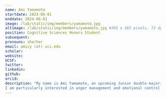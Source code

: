```yaml
---
name: Ami Yamamoto
startdate: 2023-06-01
enddate: 2024-06-01
image: /lab/static/img/members/yamamoto.jpg
altimage: /lab/static/img/members/yamamoto.jpg #365 x 365 pixels, 72 dpi, JPG
position: Cognitive Sciences Honors Student
subsequent:
pronouns: she/her
email: amicy (at) uci.edu
scholar:
website:
UCSF:
twitter: 
linkedin: 
github: 
orcid:
description: "My name is Ami Yamamoto, an upcoming Junior double majoring in Psychology B.S. and Criminology, Law, and Society. My research interest is anything based on decision making and motivation. 
I am particularly interested in anger management and emotional control in individuals. I want to understand the difference between people who act upon their emotions and those who do not."
---
```

